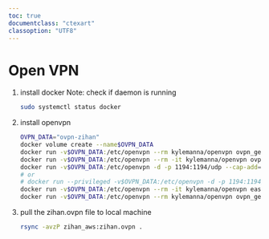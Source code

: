 ```yaml
---
toc: true
documentclass: "ctexart"
classoption: "UTF8"
---
```

# Open VPN

1. install docker
   Note: check if daemon is running

   ```bash
   sudo systemctl status docker
   ```

2. install openvpn

   ```bash
   OVPN_DATA="ovpn-zihan"
   docker volume create --name$OVPN_DATA
   docker run -v$OVPN_DATA:/etc/openvpn --rm kylemanna/openvpn ovpn_genconfig -u udp://vpn.zihanng.shop
   docker run -v$OVPN_DATA:/etc/openvpn --rm -it kylemanna/openvpn ovpn_initpki
   docker run -v$OVPN_DATA:/etc/openvpn -d -p 1194:1194/udp --cap-add=NET_ADMIN kylemanna/openvpn
   # or
   # docker run --privileged -v$OVPN_DATA:/etc/openvpn -d -p 1194:1194/udp kylemanna/openvpn
   docker run -v$OVPN_DATA:/etc/openvpn --rm -it kylemanna/openvpn easyrsa build-client-full zihan nopass
   docker run -v$OVPN_DATA:/etc/openvpn --rm kylemanna/openvpn ovpn_getclient zihan > zihan.ovpn
   ```

3. pull the zihan.ovpn file to local machine

   ```bash
   rsync -avzP zihan_aws:zihan.ovpn .
   ```
